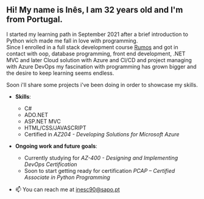 ## Hi! My name is Inês, I am 32 years old and I'm from Portugal.

I started my learning path in September 2021 after a brief introduction to Python wich made me fall in love with programming.  
Since I enrolled in a full stack development course [Rumos](https://www.rumos.pt/) and got in contact with oop, database programming, front end development, .NET MVC and later Cloud solution with Azure and CI/CD and project managing with Azure DevOps my fascination with programming has grown bigger and the desire to keep learning seems endless.  

Soon i'll share some projects i've been doing in order to showcase my skills.


- **Skills**:
    - C#
    - ADO.NET
    - ASP.NET MVC
    - HTML/CSS/JAVASCRIPT    
    - Certified in *AZ204 - Developing Solutions for Microsoft Azure* 
    
    
- **Ongoing work and future goals**:
    - Currently studying for *AZ-400 - Designing and Implementing DevOps Certification*
    - Soon to start getting ready for certification *PCAP – Certified Associate in Python Programming*


- 📫 You can reach me at inesc90@sapo.pt


